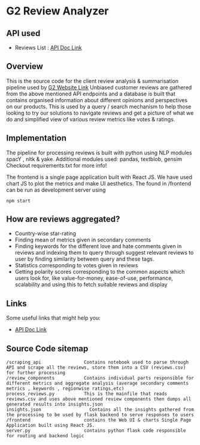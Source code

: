 # G2 Review Analyzer

## API used

* Reviews List : [API Doc Link](https://data.g2.com/api/docs#reviews-list)

## Overview

This is the source code for the client review analysis & summarisation pipeline used by [G2 Website Link](https://g2.com)
Unbiased customer reviews are gathered from the above mentioned API endpoints and a database is built that contains organised information about different opinions and perspectives on our products. This is used by a query / search mechanism to help those looking to try our solutions to navigate reviews and get a picture of what we do and simplified view of various review metrics like votes & ratings.

## Implementation
The pipeline for processing reviews is built with python using NLP modules spacY , nltk & yake.
Additional modules used: pandas, textblob, gensim
Checkout requirements.txt for more info!

The frontend is a single page application built with React JS.
We have used chart JS to plot the metrics and make UI aesthetics.
The found in /frontend can be run as development server using 
```
npm start
```

## How are reviews aggregated?

* Country-wise star-rating
* Finding mean of metrics given in secondary comments
* Finding keywords for the different love and hate comments given in reviews and indexing them to query through suggest relevant reviews to user by finding similarity between query and these tags.
* Statistics corresponding to votes given in reviews
* Getting polarity scores corresponding to the common aspects which users look for, like value-for-money, ease-of-use, performance, scalability and using this to fetch suitable reviews and display


## Links

Some useful links that might help you:

- [API Doc Link](https://data.g2.com/api/docs#reviews-list)


## Source Code sitemap
```
/scraping_api                Contains notebook used to parse through API and scrape all the reviews, store them into a CSV (reviews.csv) for further processing
/review_components           Contains individual parts responsible for different metrics and aggregate analysis (average secondary comments metrics , keywords , regionwise ratings,etc)
process_reviews.py           This is the mainfile that reads reviews.csv and uses above mentioned review components then dumps all generated results into insights.json
insights.json                  Contains all the insights gathered from the processing to be used by flask backend to serve responses to users
/frontend                    contains the Web UI & charts Single Page Application built using React JS.
server.py                    contains python flask code responsible for routing and backend logic 
```
